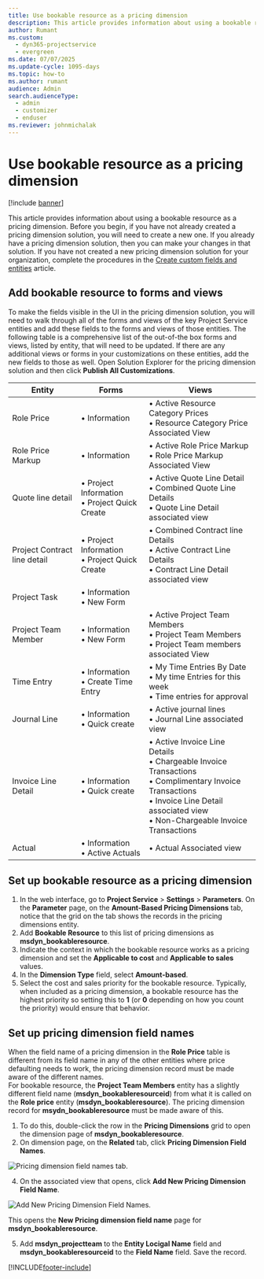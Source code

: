 ```yaml
---
title: Use bookable resource as a pricing dimension
description: This article provides information about using a bookable resource as a pricing dimension.
author: Rumant
ms.custom: 
  - dyn365-projectservice
  - evergreen
ms.date: 07/07/2025
ms.update-cycle: 1095-days
ms.topic: how-to
ms.author: rumant
audience: Admin
search.audienceType: 
  - admin
  - customizer
  - enduser
ms.reviewer: johnmichalak
---
```


# Use bookable resource as a pricing dimension

[!include [banner](../includes/psa-now-project-operations.md)]

This article provides information about using a bookable resource as a pricing dimension. Before you begin, if you have not already created a pricing dimension solution, you will need to create a new one. If you already have a pricing dimension solution, then you can make your changes in that solution. If you have not created a new pricing dimension solution for your organization, complete the procedures in the [Create custom fields and entities](create-custom-fields-entities.md) article.

## Add bookable resource to forms and views
To make the fields visible in the UI in the pricing dimension solution, you will need to walk through all of the forms and views of the key Project Service entities and add these fields to the forms and views of those entities.
The following table is a comprehensive list of the out-of-the box forms and views, listed by entity, that will need to be updated. If there are any additional views or forms in your customizations on these entities, add the new fields to those as well.
Open Solution Explorer for the pricing dimension solution and then click **Publish All Customizations**.


|   Entity        | Forms   |Views        |
| ------------------------------|---------------------------------|----------------------------------|
|  Role Price|• Information |• Active Resource Category Prices<br> • Resource Category Price Associated View|
|  Role Price Markup|• Information|• Active Role Price Markup<br>• Role Price Markup Associated View|
|  Quote line detail|• Project Information<br>• Project Quick Create|• Active Quote Line Detail<br>• Combined Quote Line Details<br>• Quote Line Detail associated view|
|  Project Contract line detail|• Project Information<br>• Project Quick Create|• Combined Contract line Details<br>• Active Contract Line Details<br>• Contract Line Detail associated view|
|  Project Task|• Information<br>• New Form||
|  Project Team Member|• Information<br>• New Form|• Active Project Team Members<br>• Project Team Members<br>• Project Team members associated View|
|  Time Entry|• Information<br>• Create Time Entry|• My Time Entries By Date<br>• My time Entries for this week<br>• Time entries for approval|
|  Journal Line|• Information<br>• Quick create|• Active journal lines<br>• Journal Line associated view|
|  Invoice Line Detail|• Information<br>• Quick create|• Active Invoice Line Details<br>• Chargeable Invoice Transactions<br>• Complimentary Invoice Transactions<br>• Invoice Line Detail associated view<br>• Non-Chargeable Invoice Transactions|
|  Actual|• Information<br>• Active Actuals|• Actual Associated view|

## Set up bookable resource as a pricing dimension

1. In the web interface, go to **Project Service** > **Settings** > **Parameters**. On the **Parameter** page, on the **Amount-Based Pricing Dimensions** tab, notice that the grid on the tab shows the records in the pricing dimensions entity. 
2. Add **Bookable Resource** to this list of pricing dimensions as **msdyn_bookableresource**. 
3. Indicate the context in which the bookable resource works as a pricing dimension and set the **Applicable to cost** and **Applicable to sales** values.
4. In the **Dimension Type** field, select **Amount-based**. 
5. Select the cost and sales priority for the bookable resource. Typically, when included as a pricing dimension, a bookable resource has the highest priority so setting this to **1** (or **0** depending on how you count the priority) would ensure that behavior.

## Set up pricing dimension field names

When the field name of a pricing dimension in the **Role Price** table is different from its field name in any of the other entities where price defaulting needs to work, the pricing dimension record must be made aware of the different names.    
For bookable resource, the **Project Team Members** entity has a slightly different field name (**msdyn_bookableresourceid**) from what it is called on the **Role price** entity (**msdyn_bookableresource**). The pricing dimension record for **msydn_bookableresource** must be made aware of this. 
1. To do this, double-click the row in the **Pricing Dimensions** grid to open the dimension page of **msdyn_bookableresource**.
2. On dimension page, on the **Related** tab, click **Pricing Dimension Field Names**.

 ![Pricing dimension field names tab.](media/PD-fieldname.png)

4. On the associated view that opens, click **Add New Pricing Dimension Field Name**.

 ![Add New Pricing Dimension Field Names.](media/Add-NewPD-fieldname.png)


This opens the **New Pricing dimension field name** page for **msdyn_bookableresource**. 

5. Add **msdyn_projectteam** to the **Entity Locigal Name** field and **msdyn_bookableresourceid** to the **Field Name** field. Save the record.



[!INCLUDE[footer-include](../includes/footer-banner.md)]
